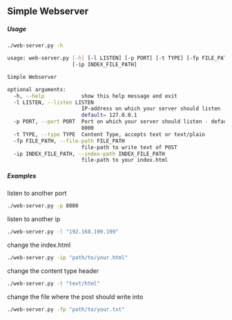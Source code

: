 ## Simple Webserver

##### Usage
```bash
./web-server.py -h

usage: web-server.py [-h] [-l LISTEN] [-p PORT] [-t TYPE] [-fp FILE_PATH]
                     [-ip INDEX_FILE_PATH]

Simple Webserver

optional arguments:
  -h, --help            show this help message and exit
  -l LISTEN, --listen LISTEN
                        IP-address on which your server should listen -
                        default= 127.0.0.1
  -p PORT, --port PORT  Port on which your server should listen - default=
                        8000
  -t TYPE, --type TYPE  Content Type, accepts text or text/plain
  -fp FILE_PATH, --file-path FILE_PATH
                        file-path to write text of POST
  -ip INDEX_FILE_PATH, --index-path INDEX_FILE_PATH
                        file-path to your index.html
```

##### Examples

listen to another port
```bash
./web-server.py -p 8080
``` 

listen to another ip
```bash
./web-server.py -l "192.168.199.199"
``` 

change the index.html
```bash
./web-server.py -ip "path/to/your.html"
```

change the content type header
```bash
./web-server.py -t "text/html"
```

change the file where the post should write into
```bash
./web-server.py -fp "path/to/your.txt"
```

